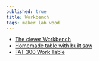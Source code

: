 ```yaml
---
published: true
title: Workbench
tags: maker lab wood
---
```

- [The clever Workbench](https://www.youtube.com/watch?v=TPVq0zXKy3c)
- [Homemade table with built saw](https://www.youtube.com/watch?v=8r4tfG3qJn0)
- [FAT 300 Work Table](https://www.felder-group.com/en-us/shop/felder-working-tables-fat-sc125400/fat-300-work-table-sp125405)